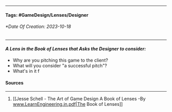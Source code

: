 __________________________________________________________________________
#### **Tags:** #GameDesign/Lenses/Designer
###### *Date Of Creation: 2023-10-18
__________________________________________________________________________

#### ***A Lens in the Book of Lenses that Asks the Designer to consider:***
- Why are you pitching this game to the client?
- What will you consider "a successful pitch"?
- What's in it f
#### Sources
__________________________________________________________________________
1. [[Jesse Schell - The Art of Game Design A Book of Lenses -By www.LearnEngineering.in.pdf|The Book of Lenses]]